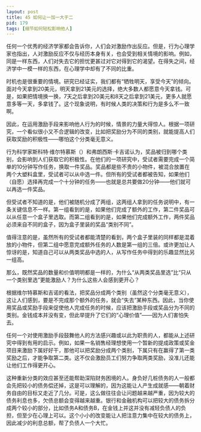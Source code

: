 ```yaml
---
layout: post
title: 45 如何让一加一大于二
pid: 179
tags: [细节如何轻松影响他人]
---
```

任何一个优秀的经济学家都会告诉你，人们会对激励作出反应。但是，行为心理学家也指出，人对激励反应不仅与经历本身有关，也会受到相关情境的影响。例如，同是一样东西，人们对失去它的担忧更甚过对它对得到它的渴望。在得失之间，经济学中一模一样的东西，在心理学中却有了不同的比重。

时机也是很重要的情境。研究已经证实，我们都有“牺牲明天，享受今天”的倾向。面对今天拿到20美元，明天拿到21美元的选择，绝大多数人都愿意今天拿钱。可是，如果把情境换一换，7天之后拿到20美元和8天之后拿到21美元，更多人就愿意多等一天，多拿钱了。这个现象说明，有时候人类的决策和行为是多么不一致啊。

因此，在运用激励手段来影响他人行为的时候，情景的力量大得惊人。根据一项研究，一个看似很小又不合逻辑的改变，比如把奖励分为不同的类别，就能提高人们获取奖励的积极性——哪怕这个分类毫无意义。

行为科学家斯科特·维尔特慕斯（）和弗朗西斯·卡吉诺认为，奖品被归到哪个类别，会影响到人们获取它的积极性。在他们的一项研究中，受试者需要完成一个简单的10分钟写作任务，换取一件奖品。奖品都是些不贵的小物件，被混合放置在两个大塑料盒里，受试者可以从中选一件。但所有的受试者都被告知，如果他们（自愿）选择再完成一个十分钟的任务——也就是总共要做20分钟——他们就可以再选一件奖品。

但受试者不知道的是，他们被随机分成了两组，这两组人拿到的任务说明中，有一条关键信息不一样。第一组看到的是，如果他们完成了额外的工作，第二件奖品可以从任意一个盒子里选取。而第二组看到的是，如果他们完成额外工作，两件奖品必须来自不同的盒子，因为盒子里装的奖品“类别不同”。

值得注意的是，虽然所有的受试者都能清楚的看到，两个盒子里装的同样都是混着放的小物件，但第二组中愿意完成额外任务的人数是第一组的三倍。或许更加让人惊讶的是，知道自己可以从两类奖品中选的人，从写作任务中得到的乐趣显然比另一组高。

那么，既然奖品的数量和价值明明都是一样的，为什么“从两类奖品里选”比“只从一个类别里选”更能激励人？为什么这些人会感到更开心？

根据维尔特慕斯和吉诺的看法，把奖品分成两个类别（虽然这个分类毫无意义），这让人们感到，要是不完成那个额外的任务，就会“失去”某种东西。因此，当你使用奖品或奖励手段来促使他人完成任务的时候，应该把激励手段或奖品分为不同的类别。金钱成本并没有变，但此举提升了它们的“心理价值”——因为人们害怕失去。

任何一个对使用激励手段鼓舞他人的方法感兴趣或以此为职责的人，都能从上述研究中得到有用的启示。例如，如果一名销售经理想使用一个暂新的提成政策或奖金项目来激励下属好好干，那他可以把奖励分成两个类别，下属只有在赢得了第一类奖励之后，才能争取第二类。这不仅会激励员工们努力争取两类奖励，没准儿还能让他们工作得更开心。

这种重新分类的效应甚至还能帮助深陷财务困境的人。身负好几桩债务的人一般都会先把较小的债务偿还掉，这是可以理解的，因为这能让人产生成就感——朝着财务自由的目标又走近了几分。可是，这么做往往会让问题越来越严重，因为较大的债务利息也多，欠债总额会变得越来越重。银行和金融机构可以把较大的债务拆分成两个较小的部分，比如债务A和债务B，在金钱上并这并没有减轻负债人的负担，但至少在心理上可以。这个小小的改变能让人把注意力集中在较大的债务上，因此减少的利息总额，帮了负债人一个大忙。

